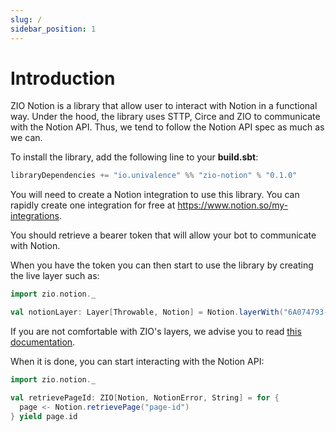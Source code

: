 ```yaml
---
slug: /
sidebar_position: 1
---
```


# Introduction

ZIO Notion is a library that allow user to interact with Notion in a functional way. Under the hood, the library uses
STTP, Circe and ZIO to communicate with the Notion API. Thus, we tend to follow the Notion API spec as much as we can.

To install the library, add the following line to your **build.sbt**:

```scala
libraryDependencies += "io.univalence" %% "zio-notion" % "0.1.0"
```

You will need to create a Notion integration to use this library. You can rapidly create one integration for free at
https://www.notion.so/my-integrations.

You should retrieve a bearer token that will allow your bot to communicate with Notion.

When you have the token you can then start to use the library by creating the live layer such as:

```scala
import zio.notion._

val notionLayer: Layer[Throwable, Notion] = Notion.layerWith("6A074793-D735-4BF6-9159-24351D239BBC")
```

If you are not comfortable with ZIO's layers, we advise you to read 
[this documentation](https://zio.dev/next/datatypes/contextual/zlayer).

When it is done, you can start interacting with the Notion API:

````scala
import zio.notion._

val retrievePageId: ZIO[Notion, NotionError, String] = for {
  page <- Notion.retrievePage("page-id")
} yield page.id
````